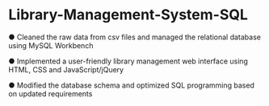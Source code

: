 # Library-Management-System-SQL
● Cleaned the raw data from csv files and managed the relational database using MySQL Workbench 

● Implemented a user-friendly library management web interface using HTML, CSS and JavaScript/jQuery 

● Modified the database schema and optimized SQL programming based on updated requirements
